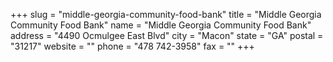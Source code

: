 +++
slug = "middle-georgia-community-food-bank"
title = "Middle Georgia Community Food Bank"
name = "Middle Georgia Community Food Bank"
address = "4490 Ocmulgee East Blvd"
city = "Macon"
state = "GA"
postal = "31217"
website = ""
phone = "478 742-3958"
fax = ""
+++
